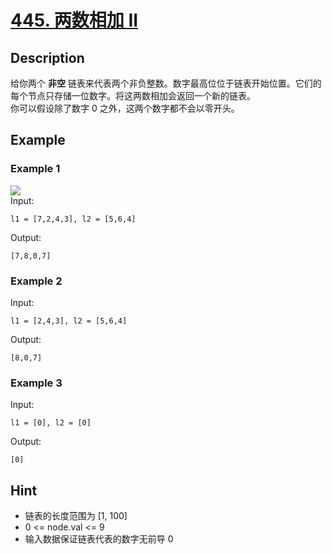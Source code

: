 # [445. 两数相加 II](https://leetcode.cn/problems/add-two-numbers-ii/)
## Description
给你两个 **非空** 链表来代表两个非负整数。数字最高位位于链表开始位置。它们的每个节点只存储一位数字。将这两数相加会返回一个新的链表。  
你可以假设除了数字 0 之外，这两个数字都不会以零开头。  
## Example
### Example 1
![](https://pic.leetcode-cn.com/1626420025-fZfzMX-image.png)  
Input:  
```
l1 = [7,2,4,3], l2 = [5,6,4]
```
Output:
```
[7,8,0,7]
```
### Example 2
Input:  
```
l1 = [2,4,3], l2 = [5,6,4]
```
Output:
```
[8,0,7]
```
### Example 3
Input:  
```
l1 = [0], l2 = [0]
```
Output:
```
[0]
```
## Hint
- 链表的长度范围为 [1, 100]
- 0 <= node.val <= 9
- 输入数据保证链表代表的数字无前导 0

